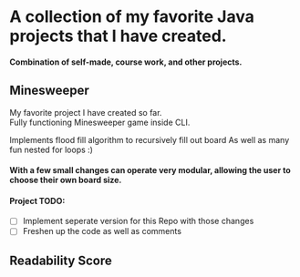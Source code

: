 # A collection of my favorite Java projects that I have created.  
#### Combination of self-made, course work, and other projects.  
  
## Minesweeper  

My favorite project I have created so far.  
Fully functioning Minesweeper game inside CLI.  

Implements flood fill algorithm to recursively fill out board 
As well as many fun nested for loops :)  

#### With a few small changes can operate very modular, allowing the user to choose their own board size.  

#### Project TODO: 
- [ ] Implement seperate version for this Repo with those changes  
- [ ] Freshen up the code as well as comments  

## Readability Score  